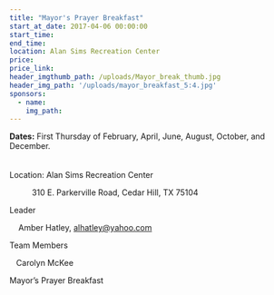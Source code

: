 ```yaml
---
title: "Mayor's Prayer Breakfast"
start_at_date: 2017-04-06 00:00:00
start_time:
end_time:
location: Alan Sims Recreation Center
price:
price_link:
header_imgthumb_path: /uploads/Mayor_break_thumb.jpg
header_img_path: '/uploads/mayor_breakfast_5:4.jpg'
sponsors:
  - name:
    img_path:
---
```



**Dates:** First Thursday of February, April, June, August, October, and December.
<br>
<br>
<br>Location: Alan Sims Recreation Center

&nbsp; &nbsp; &nbsp; &nbsp; &nbsp; 310 E. Parkerville Road, Cedar Hill, TX 75104

Leader

&nbsp; &nbsp; Amber Hatley, alhatley@yahoo.com

Team Members

&nbsp;&nbsp; Carolyn McKee

Mayor’s Prayer Breakfast